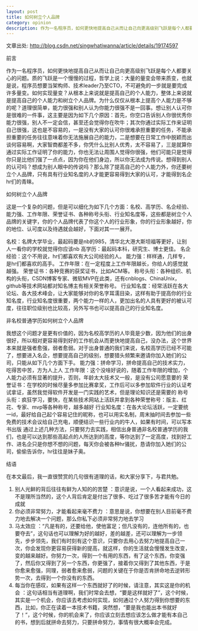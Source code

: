 ```yaml
---
layout: post
title: 如何树立个人品牌
category: opinion
description: 作为一名程序员，如何更快地提高自己从而让自己向更高级别飞跃是每个人都要关心的问题。
---
```


文章出处: http://blog.csdn.net/singwhatiwanna/article/details/19174597

前言

作为一名程序员，如何更快地提高自己从而让自己向更高级别飞跃是每个人都要关心的问题。质的飞跃是一个慢慢的过程，哲学上说：大量的量变会带来质变，也就是说，程序员想要当架构师、技术leader乃至CTO，不可避免的一步就是要完成许多量变。如何实现量变？从根本上来说就是提高自己的个人能力，整体上来说就是提高自己的个人能力和树立个人品牌。为什么仅仅从根本上提高个人能力是不够的呢？道理很简单，能力很强和别人认为你能力很强不是一回事。想让别人认可你是很难的一件事，这主要是因为如下几个原因：首先，你空口告诉别人你很优秀你能力很强，别人不一定会信，甚至还会觉得你在吹牛；其次你通过实际工作来证明自己很强，这也是不容易的，一是没有大家的认可你很难承担重要的任务，不能承担重要的任务往往意味着你无法施展自己的能力，二是想要在日常工作中脱颖而出谈何容易啊，大家智商都差不多，你凭什么比别人优秀，太不容易了，三是就算你通过实际工作证明了你的能力，你也无法让周围人觉得你很强，他们可能只是觉得你只是比他们强了一点点，因为你在他们身边，所以你无法成为传说。想得到别人的认可吗？想成为别人眼中的传说吗？那么除了提高自己的个人能力外，你还要树立个人品牌，只有具有行业知名度的人才能更容易得到大家的认可，才能得到名企hr们的青睐。

如何树立个人品牌

这是一个复杂的问题，但是可以细化为如下几个方面：名校、高学历、名企经验、能力强、工作年限、荣誉证书、各种称号头衔、行业知名度等，这些都是树立个人品牌的关键字，你的个人品牌代表了你这个人的行业形象，你的行业形象越好，你的地位、认可度以及待遇就会越好，下面对其一一展开。

名校：名牌大学毕业，最起码要是nb的985，清华北大港大斯坦福等更好，让别人一看你的学校就觉得你应该nb
高学历：最起码本科，研究生、博士更佳。
名企经验：这个不用说，hr们都喜欢有大公司经验的人。
能力强：样样通，几样专，是hr们都喜欢的高手。
工作年限：在一定程度上工作年限越长，你给人的感觉就越强。
荣誉证书：各种竞赛的获奖证书，比如ACM等。
称号头衔：各种组织、机构的头衔，CSDN博客专家、微软MVP在此类，还有cnblogs、ChinaUnix，github等技术网站都对知名博主有相关荣誉称号。
行业知名度：经常活跃在各大论坛、各大技术峰会，让大家能够对你的名字耳濡目染，这样有助于提高你的行业知名度，行业知名度很重要，两个能力一样的人，更加出名的人具有更好的被认可度，往往职位级别也比较高，另外写书也可以提高自己的行业知名度。

非名校普通学历如何树立个人品牌

我想这个问题才是更有价值的，因为名校高学历的人毕竟是少数，因为他们的出身很好，所以相对更容易得到好的工作机会从而更快地提高自己，没办法，这个世界本来就是强者愈强，弱者愈弱。对于出身普通的我们来说，名校高学历已经不可能了，想要进入名企，想要提高自己的级别，想要猎头频繁来邀请你加入她们的公司，只能从如下几个方面下手。
能力强：拼命学习，拼命提高自己的技术实力，吃得苦中苦，方为人上人
工作年限：这个没啥好说的，随着工作年限的增加，个人能力必须有显著的提升，否则，年龄太大技术又一般，是没有公司愿意要的
荣誉证书：在学校的时候尽量多参加比赛拿奖，工作后可以多参加软件行业的认证考试拿证，虽然我觉得软件开发是一门实践的艺术，但是理论知识还是需要的
称号头衔：疯狂学习，要快，在某些技术网站上活跃并拿到各种荣誉称号：版主、红花、专家、mvp等各种称号，越多越好
行业知名度：在各大论坛活跃，一定要统一id，最好给自己起个容易记住的昵称，也可以用实名制，周末抽时间去参加一些免费的技术会议给自己充电，顺便结识一些行业内的牛人，如果有时间，可以写本书出版
通过上述几种方法，只要努力去实践，相信出身普通非名校普通学历的我们，也是可以达到那些高起点的人所达到的高度，等你达到了一定高度，找到好工作、进名企只是你想不想的问题，每天你会被各种hr骚扰，恳请你加入她们的公司，偷偷告诉你，hr往往是妹子奥。

结语

在本文最后，我一直很赞赏的几句很有道理的话，和大家分享下，与君共勉。
1. 别人光鲜的背后往往有鲜为人知的的苦楚 ：意识是说，一个人看起来成功，这不是理所当然的，这个人背后肯定是付出了很多、吃过了很多苦才能有今日的成就
2. 你必须非常努力，才能看起来毫不费力 ：意思是说，你想要在别人目前毫不费力地去解决一个问题，那么你私下必须非常努力地去学习
3. 马太效应 ：“凡是有的，还要给他，使他富足；但凡没有的，连他所有的，也要夺去”，这句话也可以理解为好的越好，差的越差，还可以理解为一步领先，步步领先，我们有时刻有这个意识，只要你去用心去努力地提高自己一次，你会发现你更容易获得新的提高，就这样，你的生活就会慢慢发生改变，变的越来越好。你努力一次，得到一个有用的东西，有了这个东西，你变强了，然后你又得到了另一个东西，你更强了，接着你又得到了其他东西，于是你愈来愈强，同理，弱者愈来愈弱，问题的关键在于你是否肯拼命地去逆转形势一次，去得到一个你没有的东西。
4. 每当你在感叹，如果有这样一个东西就好了的时候，请注意，其实这是你的机会 ：这句话相当有道理啊，我们时常会去想，“要是这样就好了”，这个时候，其实是一个机会，你应该去考虑如何实现，如何通过个人努力得到你想要的东西，比如，你正在读着一本技术书籍，突然想，“要是我也能出本书就好了！”，这个时候，你的机会来了，你应该立刻去想应该怎么做才能有本自己的书，想到后就拼命去努力，只要拼命努力，事情有很大概率会完成。



